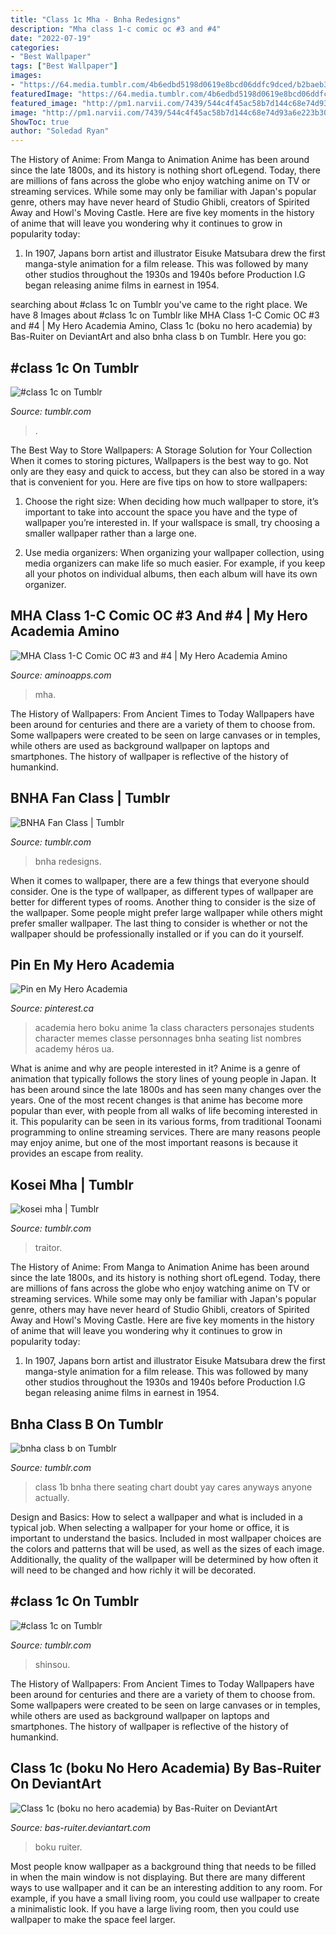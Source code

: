 ```yaml
---
title: "Class 1c Mha - Bnha Redesigns"
description: "Mha class 1-c comic oc #3 and #4"
date: "2022-07-19"
categories:
- "Best Wallpaper"
tags: ["Best Wallpaper"]
images:
- "https://64.media.tumblr.com/4b6edbd5198d0619e8bcd06ddfc9dced/b2baeb3eb7a89430-73/s1280x1920/b1ba7434f246ede58023b0bbb6a93df82b2eb228.jpg"
featuredImage: "https://64.media.tumblr.com/4b6edbd5198d0619e8bcd06ddfc9dced/b2baeb3eb7a89430-73/s1280x1920/b1ba7434f246ede58023b0bbb6a93df82b2eb228.jpg"
featured_image: "http://pm1.narvii.com/7439/544c4f45ac58b7d144c68e74d93a6e223b30878er1-1363-2048v2_uhq.jpg"
image: "http://pm1.narvii.com/7439/544c4f45ac58b7d144c68e74d93a6e223b30878er1-1363-2048v2_uhq.jpg"
ShowToc: true
author: "Soledad Ryan"
---
```



The History of Anime: From Manga to Animation
Anime has been around since the late 1800s, and its history is nothing short ofLegend. Today, there are millions of fans across the globe who enjoy watching anime on TV or streaming services. While some may only be familiar with Japan's popular genre, others may have never heard of Studio Ghibli, creators of Spirited Away and Howl's Moving Castle. Here are five key moments in the history of anime that will leave you wondering why it continues to grow in popularity today:
1) In 1907, Japans born artist and illustrator Eisuke Matsubara drew the first manga-style animation for a film release. This was followed by many other studios throughout the 1930s and 1940s before Production I.G began releasing anime films in earnest in 1954.

	

		
searching about #class 1c on Tumblr you've came to the right place. We have 8 Images about #class 1c on Tumblr like MHA Class 1-C Comic OC #3 and #4 | My Hero Academia Amino, Class 1c (boku no hero academia) by Bas-Ruiter on DeviantArt and also bnha class b on Tumblr. Here you go:
		
    
## #class 1c On Tumblr

<img loading=lazy src="https://64.media.tumblr.com/4b6edbd5198d0619e8bcd06ddfc9dced/b2baeb3eb7a89430-73/s1280x1920/b1ba7434f246ede58023b0bbb6a93df82b2eb228.jpg" onerror="this.onerror=null;this.src='https://tse4.mm.bing.net/th?id=OIP.zE0p4CM8MjeFQSrJD3V2JAHaGB&amp;pid=15.1';" alt="#class 1c on Tumblr">

_Source: tumblr.com_

>. 

	

The Best Way to Store Wallpapers: A Storage Solution for Your Collection
When it comes to storing pictures, Wallpapers is the best way to go. Not only are they easy and quick to access, but they can also be stored in a way that is convenient for you. Here are five tips on how to store wallpapers:
1) Choose the right size: When deciding how much wallpaper to store, it’s important to take into account the space you have and the type of wallpaper you’re interested in. If your wallspace is small, try choosing a smaller wallpaper rather than a large one.

2) Use media organizers: When organizing your wallpaper collection, using media organizers can make life so much easier. For example, if you keep all your photos on individual albums, then each album will have its own organizer.

    
## MHA Class 1-C Comic OC #3 And #4 | My Hero Academia Amino

<img loading=lazy src="http://pm1.narvii.com/7439/544c4f45ac58b7d144c68e74d93a6e223b30878er1-1363-2048v2_uhq.jpg" onerror="this.onerror=null;this.src='https://tse1.mm.bing.net/th?id=OIP.yxYZVuVunNtb1Je_ZSAEUAHaLI&amp;pid=15.1';" alt="MHA Class 1-C Comic OC #3 and #4 | My Hero Academia Amino">

_Source: aminoapps.com_

>mha. 

	

The History of Wallpapers: From Ancient Times to Today
Wallpapers have been around for centuries and there are a variety of them to choose from. Some wallpapers were created to be seen on large canvases or in temples, while others are used as background wallpaper on laptops and smartphones. The history of wallpaper is reflective of the history of humankind.

    
## BNHA Fan Class | Tumblr

<img loading=lazy src="https://64.media.tumblr.com/d5acb79bd50446b93c46ea0e412968c2/bca0dd6c4c01c58e-f9/s640x960/4fc8452241370e701de339defceba860d7e5cafa.png" onerror="this.onerror=null;this.src='https://tse4.mm.bing.net/th?id=OIP.Z7mYO0xj5wbWxXa-F9Ur3AHaMM&amp;pid=15.1';" alt="BNHA Fan Class | Tumblr">

_Source: tumblr.com_

>bnha redesigns. 

	

When it comes to wallpaper, there are a few things that everyone should consider. One is the type of wallpaper, as different types of wallpaper are better for different types of rooms. Another thing to consider is the size of the wallpaper. Some people might prefer large wallpaper while others might prefer smaller wallpaper. The last thing to consider is whether or not the wallpaper should be professionally installed or if you can do it yourself.

    
## Pin En My Hero Academia

<img loading=lazy src="https://i.pinimg.com/736x/f1/79/95/f1799550cf7cb81231506c89d34d76b7--my-hero-academia.jpg" onerror="this.onerror=null;this.src='https://tse2.mm.bing.net/th?id=OIP.D7J6XJXKONw0WJH0AnY8zwHaI5&amp;pid=15.1';" alt="Pin en My Hero Academia">

_Source: pinterest.ca_

>academia hero boku anime 1a class characters personajes students character memes classe personnages bnha seating list nombres academy héros ua. 

	

What is anime and why are people interested in it?
Anime is a genre of animation that typically follows the story lines of young people in Japan. It has been around since the late 1800s and has seen many changes over the years. One of the most recent changes is that anime has become more popular than ever, with people from all walks of life becoming interested in it. This popularity can be seen in its various forms, from traditional Toonami programming to online streaming services. There are many reasons people may enjoy anime, but one of the most important reasons is because it provides an escape from reality.

    
## Kosei Mha | Tumblr

<img loading=lazy src="https://66.media.tumblr.com/0254862807faeaa1c5c769371203b162/tumblr_pipc8h5kAQ1unptp9o1_500.png" onerror="this.onerror=null;this.src='https://tse3.mm.bing.net/th?id=OIP.sgg6gFILcuMFgeXZk43mgAHaH6&amp;pid=15.1';" alt="kosei mha | Tumblr">

_Source: tumblr.com_

>traitor. 

	

The History of Anime: From Manga to Animation
Anime has been around since the late 1800s, and its history is nothing short ofLegend. Today, there are millions of fans across the globe who enjoy watching anime on TV or streaming services. While some may only be familiar with Japan's popular genre, others may have never heard of Studio Ghibli, creators of Spirited Away and Howl's Moving Castle. Here are five key moments in the history of anime that will leave you wondering why it continues to grow in popularity today:
1) In 1907, Japans born artist and illustrator Eisuke Matsubara drew the first manga-style animation for a film release. This was followed by many other studios throughout the 1930s and 1940s before Production I.G began releasing anime films in earnest in 1954.

    
## Bnha Class B On Tumblr

<img loading=lazy src="https://66.media.tumblr.com/cebda549c384bb999fbb7f531bab1f32/5aba8cb2b212ac8e-61/s2048x3072/2ce0a08d76f316264006df7f4f7b77de16ba6039.png" onerror="this.onerror=null;this.src='https://tse3.mm.bing.net/th?id=OIP.10Qdo4uqu-JMVrO41g3m9QHaJG&amp;pid=15.1';" alt="bnha class b on Tumblr">

_Source: tumblr.com_

>class 1b bnha there seating chart doubt yay cares anyways anyone actually. 

	

Design and Basics: How to select a wallpaper and what is included in a typical job.
When selecting a wallpaper for your home or office, it is important to understand the basics. Included in most wallpaper choices are the colors and patterns that will be used, as well as the sizes of each image. Additionally, the quality of the wallpaper will be determined by how often it will need to be changed and how richly it will be decorated.

    
## #class 1c On Tumblr

<img loading=lazy src="https://64.media.tumblr.com/b11158a36d0fc5c49a66456fb3fc7c20/1451f3111a4858ae-63/s250x400/63b80ebc1a48ac4f1a6f38b98b40eec8f2125b80.jpg" onerror="this.onerror=null;this.src='https://tse4.mm.bing.net/th?id=OIP.nc8156ebl5-X4QUZT4OpbQAAAA&amp;pid=15.1';" alt="#class 1c on Tumblr">

_Source: tumblr.com_

>shinsou. 

	

The History of Wallpapers: From Ancient Times to Today
Wallpapers have been around for centuries and there are a variety of them to choose from. Some wallpapers were created to be seen on large canvases or in temples, while others are used as background wallpaper on laptops and smartphones. The history of wallpaper is reflective of the history of humankind.

    
## Class 1c (boku No Hero Academia) By Bas-Ruiter On DeviantArt

<img loading=lazy src="https://orig00.deviantart.net/7e4f/f/2017/252/8/c/class_1c_by_bas_ruiter-dbmu7jz.jpg" onerror="this.onerror=null;this.src='https://tse3.mm.bing.net/th?id=OIP.Pm0AJITZn6u4zXP9j4JuAQHaKe&amp;pid=15.1';" alt="Class 1c (boku no hero academia) by Bas-Ruiter on DeviantArt">

_Source: bas-ruiter.deviantart.com_

>boku ruiter. 

	

Most people know wallpaper as a background thing that needs to be filled in when the main window is not displaying. But there are many different ways to use wallpaper and it can be an interesting addition to any room. For example, if you have a small living room, you could use wallpaper to create a minimalistic look. If you have a large living room, then you could use wallpaper to make the space feel larger.

